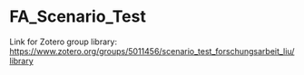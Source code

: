 # FA_Scenario_Test
Link for Zotero group library: https://www.zotero.org/groups/5011456/scenario_test_forschungsarbeit_liu/library
